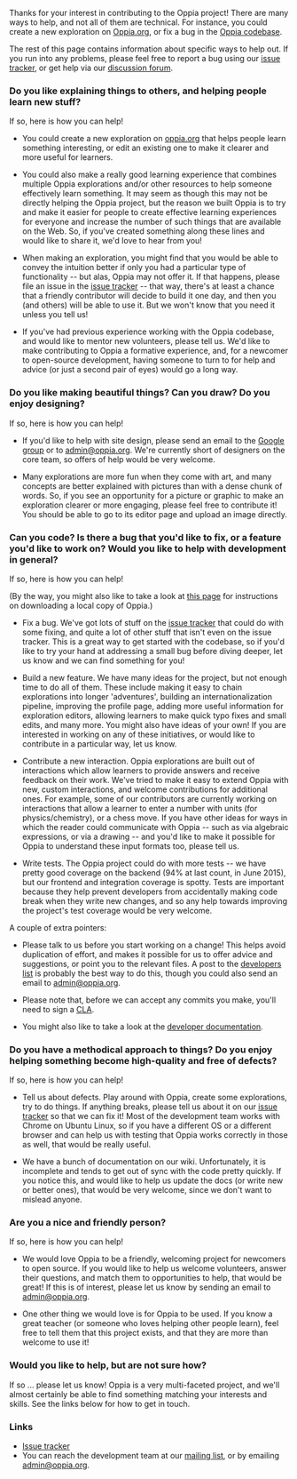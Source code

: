 Thanks for your interest in contributing to the Oppia project! There are many ways to help, and not all of them are technical. For instance, you could create a new exploration on [Oppia.org](https://www.oppia.org), or fix a bug in the [Oppia codebase](https://github.com/oppia/oppia/).

The rest of this page contains information about specific ways to help out. If you run into any problems, please feel free to report a bug using our [issue tracker](https://github.com/oppia/oppia/issues), or get help via our [discussion forum](https://groups.google.com/forum/?fromgroups#!forum/oppia).

### Do you like explaining things to others, and helping people learn new stuff? ###

If so, here is how you can help!

  * You could create a new exploration on [oppia.org](https://www.oppia.org) that helps people learn something interesting, or edit an existing one to make it clearer and more useful for learners.

  * You could also make a really good learning experience that combines multiple Oppia explorations and/or other resources to help someone effectively learn something. It may seem as though this may not be directly helping the Oppia project, but the reason we built Oppia is to try and make it easier for people to create effective learning experiences for everyone and increase the number of such things that are available on the Web. So, if you've created something along these lines and would like to share it, we'd love to hear from you!

  * When making an exploration, you might find that you would be able to convey the intuition better if only you had a particular type of functionality -- but alas, Oppia may not offer it. If that happens, please file an issue in the [issue tracker](https://github.com/oppia/oppia/issues) -- that way, there's at least a chance that a friendly contributor will decide to build it one day, and then you (and others) will be able to use it. But we won't know that you need it unless you tell us!

  * If you've had previous experience working with the Oppia codebase, and would like to mentor new volunteers, please tell us. We'd like to make contributing to Oppia a formative experience, and, for a newcomer to open-source development, having someone to turn to for help and advice (or just a second pair of eyes) would go a long way.

### Do you like making beautiful things? Can you draw? Do you enjoy designing? ###

If so, here is how you can help!

  * If you'd like to help with site design, please send an email to the [Google group](https://groups.google.com/forum/?fromgroups#!forum/oppia-dev) or to admin@oppia.org. We're currently short of designers on the core team, so offers of help would be very welcome.

  * Many explorations are more fun when they come with art, and many concepts are better explained with pictures than with a dense chunk of words. So, if you see an opportunity for a picture or graphic to make an exploration clearer or more engaging, please feel free to contribute it! You should be able to go to its editor page and upload an image directly.

### Can you code? Is there a bug that you'd like to fix, or a feature you'd like to work on? Would you like to help with development in general? ###

If so, here is how you can help!

(By the way, you might also like to take a look at [this page](GettingStarted.md) for instructions on downloading a local copy of Oppia.)

  * Fix a bug. We've got lots of stuff on the [issue tracker](https://github.com/oppia/oppia/issues) that could do with some fixing, and quite a lot of other stuff that isn't even on the issue tracker. This is a great way to get started with the codebase, so if you'd like to try your hand at addressing a small bug before diving deeper, let us know and we can find something for you!

  * Build a new feature. We have many ideas for the project, but not enough time to do all of them. These include making it easy to chain explorations into longer 'adventures', building an internationalization pipeline, improving the profile page, adding more useful information for exploration editors, allowing learners to make quick typo fixes and small edits, and many more. You might also have ideas of your own! If you are interested in working on any of these initiatives, or would like to contribute in a particular way, let us know.

  * Contribute a new interaction. Oppia explorations are built out of interactions which allow learners to provide answers and receive feedback on their work. We've tried to make it easy to extend Oppia with new, custom interactions, and welcome contributions for additional ones. For example, some of our contributors are currently working on interactions that allow a learner to enter a number with units (for physics/chemistry), or a chess move. If you have other ideas for ways in which the reader could communicate with Oppia -- such as via algebraic expressions, or via a drawing -- and you'd like to make it possible for Oppia to understand these input formats too, please tell us.

  * Write tests. The Oppia project could do with more tests -- we have pretty good coverage on the backend (94% at last count, in June 2015), but our frontend and integration coverage is spotty. Tests are important because they help prevent developers from accidentally making code break when they write new changes, and so any help towards improving the project's test coverage would be very welcome.

A couple of extra pointers:

  * Please talk to us before you start working on a change! This helps avoid duplication of effort, and makes it possible for us to offer advice and suggestions, or point you to the relevant files. A post to the [developers list](https://groups.google.com/forum/?fromgroups#!forum/oppia-dev) is probably the best way to do this, though you could also send an email to admin@oppia.org.

  * Please note that, before we can accept any commits you make, you'll need to sign a [CLA](https://developers.google.com/open-source/cla/individual).

  * You might also like to take a look at the [developer documentation](Documentation.md).

### Do you have a methodical approach to things? Do you enjoy helping something become high-quality and free of defects? ###

If so, here is how you can help!

  * Tell us about defects. Play around with Oppia, create some explorations, try to do things. If anything breaks, please tell us about it on our [issue tracker](https://github.com/oppia/oppia/issues) so that we can fix it! Most of the development team works with Chrome on Ubuntu Linux, so if you have a different OS or a different browser and can help us with testing that Oppia works correctly in those as well, that would be really useful.

  * We have a bunch of documentation on our wiki. Unfortunately, it is incomplete and tends to get out of sync with the code pretty quickly. If you notice this, and would like to help us update the docs (or write new or better ones), that would be very welcome, since we don't want to mislead anyone.

### Are you a nice and friendly person? ###

If so, here is how you can help!

  * We would love Oppia to be a friendly, welcoming project for newcomers to open source. If you would like to help us welcome volunteers, answer their questions, and match them to opportunities to help, that would be great! If this is of interest, please let us know by sending an email to admin@oppia.org.

  * One other thing we would love is for Oppia to be used. If you know a great teacher (or someone who loves helping other people learn), feel free to tell them that this project exists, and that they are more than welcome to use it!

### Would you like to help, but are not sure how? ###

If so ... please let us know! Oppia is a very multi-faceted project, and we'll almost certainly be able to find something matching your interests and skills. See the links below for how to get in touch.


### Links ###

  * [Issue tracker](https://github.com/oppia/oppia/issues)
  * You can reach the development team at our [mailing list](https://groups.google.com/forum/?fromgroups#!forum/oppia-dev), or by emailing admin@oppia.org.
